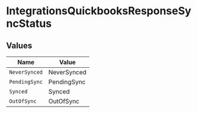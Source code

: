 # IntegrationsQuickbooksResponseSyncStatus


## Values

| Name          | Value         |
| ------------- | ------------- |
| `NeverSynced` | NeverSynced   |
| `PendingSync` | PendingSync   |
| `Synced`      | Synced        |
| `OutOfSync`   | OutOfSync     |